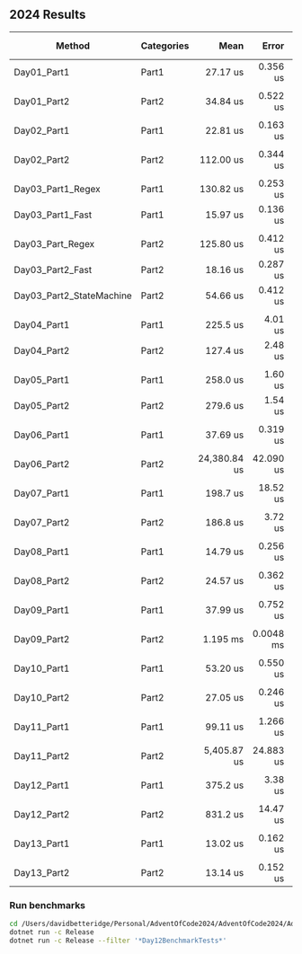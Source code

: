## 2024 Results

| Method      | Categories | Mean     | Error   | StdDev  | Ratio | Gen0    | Gen1   | Allocated | Alloc Ratio |
|------------ |------------|---------:|--------:|--------:|------:|--------:|-------:|----------:|------------:|
| Day01_Part1 | Part1      | 27.17 us | 0.356 us | 0.333 us |  1.00 |    0.02 |  3.6621 | 0.1221 |  30.24 KB |        1.00 |
|                       |            |          |          |          |       |         |         |        |           |             |
| Day01_Part2 | Part2      | 34.84 us | 0.522 us | 0.488 us |  1.00 |    0.02 | 6.7749 | 0.7935 |  55.82 KB |        1.00 |
|                       |            |          |          |          |       |         |         |        |           |             |
| Day02_Part1 | Part1      |  22.81 us | 0.163 us | 0.136 us |  1.00 |  2.3193 |      - |  19.06 KB |        1.00 |
|             |            |           |          |          |       |         |        |           |             |
| Day02_Part2 | Part2      | 112.00 us | 0.344 us | 0.305 us |  1.00 | 11.3525 | 0.1221 |  93.13 KB |        1.00 |
|             |            |           |          |          |       |         |        |           |             |
| Day03_Part1_Regex       | Part1      | 130.82 us | 0.253 us | 0.224 us |  1.00 | 61.5234 | 23.9258 | 502.72 KB |        1.00 |
| Day03_Part1_Fast        | Part1      |  15.97 us | 0.136 us | 0.121 us |  0.12 |  2.3499 |       - |  19.37 KB |        0.04 |
|                         |            |           |          |          |       |         |         |           |             |
| Day03_Part_Regex        | Part2      | 125.80 us | 0.412 us | 0.322 us |  1.00 | 58.1055 | 19.2871 | 476.02 KB |        1.00 |
| Day03_Part2_Fast        | Part2      |  18.16 us | 0.287 us | 0.268 us |  0.14 |  2.3499 |       - |  19.37 KB |        0.04 |
| Day03_Part2_StateMachine | Part2      |  54.66 us | 0.412 us | 0.385 us |  0.43 | 11.4136 |  1.8311 |  93.75 KB |        0.20 |
|                         |            |           |          |          |       |         |         |           |             |
| Day04_Part1 | Part1      | 225.5 us | 4.01 us | 3.75 us |  1.00 |    0.02 | 6.5918 | 0.7324 |  55.35 KB |        1.00 |
| Day04_Part2 | Part2      | 127.4 us | 2.48 us | 2.95 us |  0.57 |    0.02 | 6.5918 | 0.9766 |  54.97 KB |        0.99 |
|                         |            |           |          |          |       |         |         |           |             |
| Day05_Part1 | Part1      | 258.0 us | 1.60 us | 1.42 us |  1.00 | 11.2305 | 0.4883 |  94.96 KB |        1.00 |
| Day05_Part2 | Part2      | 279.6 us | 1.54 us | 1.37 us |  1.00 | 10.7422 |      - |  93.59 KB |        1.00 |
|                         |            |           |          |          |       |         |         |           |             |
| Day06_Part1 | Part1      |      37.69 us |     0.319 us |     0.283 us |  1.00 | 6.1035 |  50.06 KB |        1.00 |
|             |            |              |             |             |       |         |         |         |         |           |             |
| Day06_Part2 | Part2      | 24,380.84 us | 42.090 us | 39.371 us |  1.00 | 31.2500 | 261.57 KB |        1.00 |
|             |            |              |             |             |       |         |         |         |         |           |             |
| Day07_Part1 | Part1      | 198.7 us | 18.52 us | 51.32 us | 179.5 us |  1.05 |    0.35 | 74.2188 | 23.4375 |      - | 629.11 KB |        1.00 |
|             |            |          |          |          |          |       |         |         |         |        |           |             |
| Day07_Part2 | Part2      | 186.8 us |  3.72 us |  3.29 us | 186.0 us |  1.00 |    0.02 | 77.6367 | 25.8789 | 1.4648 | 632.32 KB |        1.00 |
|             |            |          |          |          |          |       |         |         |         |        |           |             |
| Day08_Part1 | Part1      | 14.79 us | 0.256 us | 0.375 us |  1.00 |    0.03 | 3.5706 | 0.0763 |  29.24 KB |        1.00 |
|             |            |          |          |          |       |         |        |        |           |             |
| Day08_Part2 | Part2      | 24.57 us | 0.362 us | 0.338 us |  1.00 |    0.02 | 9.0332 | 0.5798 |  73.88 KB |        1.00 |
|             |            |            |           |           |       |         |          |          |           |             |
| Day09_Part1 | Part1      |  37.99 us | 0.752 us | 1.619 us | 11.9019 |   97.9 KB |
|             |            |            |           |           |       |         |          |          |           |             |
| Day09_Part2 | Part2      | 1.195 ms | 0.0048 ms | 0.0045 ms |  1.00 | 246.0938 | 111.3281 |   1.97 MB |        1.00 |
|             |            |            |           |           |       |         |          |          |           |             |
| Day10_Part1 | Part1      | 53.20 us | 0.550 us | 0.515 us |  1.00 | 3.2959 | 0.1221 |  27.15 KB |        1.00 |
|             |            |          |          |          |       |        |        |           |             |
| Day10_Part2 | Part2      | 27.05 us | 0.246 us | 0.230 us |  1.00 | 4.4556 | 0.1831 |  36.55 KB |        1.00 |
|             |            |             |           |           |       |         |          |          |          |             | 
| Day11_Part1 | Part1      |    99.11 us |  1.266 us |  1.185 us |  1.00 |    0.02 |  48.7061 |  24.2920 |       - |  399.03 KB |        1.00 |
|             |            |             |           |           |       |         |          |          |         |            |             |
| Day11_Part2 | Part2      | 5,405.87 us | 24.883 us | 20.778 us |  1.00 |    0.01 | 351.5625 | 218.7500 | 85.9375 | 2633.08 KB |        1.00 |
|             |            |             |           |           |       |         |          |          |          |             |
| Day12_Part1 | Part1      |   375.2 us |  3.38 us |  3.16 us |  1.00 |    0.01 |   8.7891 |   0.9766 |        - |  73.49 KB |        1.00 |
|             |            |            |          |          |       |         |          |          |          |           |             |
| Day12_Part2 | Part2      | 831.2 us | 14.47 us | 12.83 us |  1.00 |    0.02 | 94.7266 | 94.7266 | 94.7266 | 599.57 KB |        1.00 |
|             |            |            |          |          |       |         |          |          |          |           |             |
| Day13_Part1 | Part1      | 13.02 us | 0.162 us | 0.135 us |  1.00 | 2.5177 |  20.62 KB |        1.00 |
|             |            |          |          |          |       |        |           |             |
| Day13_Part2 | Part2      | 13.14 us | 0.152 us | 0.135 us |  1.00 | 2.5177 |  20.62 KB |        1.00 |


### Run benchmarks

``` bash
cd /Users/davidbetteridge/Personal/AdventOfCode2024/AdventOfCode2024/AdventOfCode2024.Solutions
dotnet run -c Release
dotnet run -c Release --filter '*Day12BenchmarkTests*'
```


